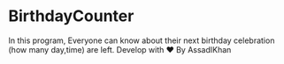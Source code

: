 # BirthdayCounter
 In this program, Everyone can know about their next birthday celebration (how many day,time) are left.  Develop with ❤ By AssadIKhan
